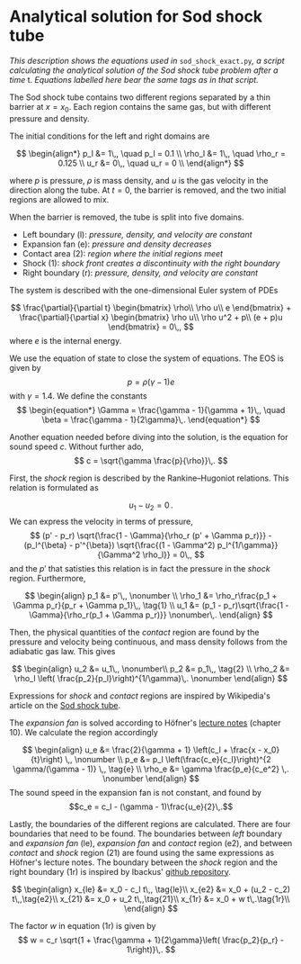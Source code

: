 <script type="text/x-mathjax-config">
MathJax.Hub.Config({
tex2jax: {
inlineMath: [['$','$'], ['\\(','\\)']],
processEscapes: true},
jax: ["input/TeX","input/MathML","input/AsciiMath","output/CommonHTML"],
extensions: ["tex2jax.js","mml2jax.js","asciimath2jax.js","MathMenu.js","MathZoom.js","AssistiveMML.js", "[Contrib]/a11y/accessibility-menu.js"],
TeX: {
extensions: ["AMSmath.js","AMSsymbols.js","noErrors.js","noUndefined.js"],
equationNumbers: {
autoNumber: "AMS"
}
}
});
</script>


# Analytical solution for Sod shock tube

*This description shows the equations used in* `sod_shock_exact.py`*, a script calculating the analytical solution of the Sod shock tube problem after a time* t. *Equations labelled here bear the same tags as in that script.*

The Sod shock tube contains two different regions separated by a thin barrier at $x = x_0$.
Each region contains the same gas, but with different pressure and density.

The initial conditions for the left and right domains are

$$
\begin{align*}
p_l &= 1\,, \quad p_l = 0.1 \\ 
\rho_l &= 1\,, \quad \rho_r = 0.125 \\ 
u_r &= 0\,, \quad u_r = 0 \\
\end{align*}
$$

where $p$ is pressure, $\rho$ is mass density, and $u$ is the gas velocity in the direction along the tube. At $t = 0$, the barrier is removed, and the two initial regions are allowed to mix.

When the barrier is removed, the tube is split into five domains.

- Left boundary (l): *pressure, density, and velocity are constant*
- Expansion fan (e): *pressure and density decreases*
- Contact area (2): *region where the initial regions meet*
- Shock (1): *shock front creates a discontinuity with the right boundary*
- Right boundary (r): *pressure, density, and velocity are constant*

The system is described with the one-dimensional Euler system of PDEs

$$
\frac{\partial}{\partial t} \begin{bmatrix}
\rho\\
\rho u\\
e
\end{bmatrix}
+
\frac{\partial}{\partial x} \begin{bmatrix}
\rho u\\
\rho u^2 + p\\
(e + p)u
\end{bmatrix} = 0\,,
$$
where $e$ is the internal energy.

We use the equation of state to close the system of equations. The EOS is given by
$$
p = \rho (\gamma - 1) e
$$
with $\gamma = 1.4$. We define the constants
$$
\begin{equation*}
\Gamma = \frac{\gamma - 1}{\gamma + 1}\,, \quad \beta = \frac{\gamma - 1}{2\gamma}\,.
\end{equation*}
$$

Another equation needed before diving into the solution, is the equation for sound speed $c$. Without further ado,
$$
c = \sqrt{\gamma \frac{p}{\rho}}\,.
$$

First, the *shock* region is described by the Rankine–Hugoniot relations. This relation is formulated as

$$
u_1 - u_2 = 0\,.
$$
We can express the velocity in terms of pressure,
$$
(p' - p_r) \sqrt{\frac{1 - \Gamma}{\rho_r (p' + \Gamma p_r)}} - (p_l^{\beta} - p'^{\beta}) \sqrt{\frac{(1 - \Gamma^2) p_l^{1/\gamma}}{\Gamma^2 \rho_l}} = 0\,,
$$
and the $p'$ that satisties this relation is in fact the pressure in the *shock* region. Furthermore,

$$
\begin{align}
p_1 &= p'\,, \nonumber \\
\rho_1 &= \rho_r\frac{p_1 + \Gamma p_r}{p_r + \Gamma p_1}\,, \tag{1} \\
u_1 &= (p_1 - p_r)\sqrt{\frac{1 - \Gamma}{\rho_r(p_1 + \Gamma p_r)}} \nonumber\,.
\end{align}
$$

Then, the physical quantities of the *contact* region are found by the pressure and velocity being continuous, and mass density follows from the adiabatic gas law. This gives

$$
\begin{align}
u_2 &= u_1\,, \nonumber\\
p_2 &= p_1\,, \tag{2} \\
\rho_2 &= \rho_l \left( \frac{p_2}{p_l}\right)^{1/\gamma}\,. \nonumber
\end{align}
$$

Expressions for *shock* and *contact* regions are inspired by Wikipedia's article on the [Sod shock tube](https://en.wikipedia.org/wiki/Sod_shock_tube).

The *expansion fan* is solved according to Höfner's [lecture notes](https://www.astro.uu.se/~hoefner/astro/teach/ch10.pdf) (chapter 10). We calculate the region accordingly

$$
\begin{align}
u_e &= \frac{2}{\gamma + 1} \left(c_l + \frac{x - x_0}{t}\right) \,, \nonumber \\
p_e &= p_l \left(\frac{c_e}{c_l}\right)^{2 \gamma/(\gamma - 1)} \,, \tag{e} \\
\rho_e &= \gamma \frac{p_e}{c_e^2} \,. \nonumber
\end{align}
$$
The sound speed in the expansion fan is not constant, and found by
$$c_e = c_l - (\gamma - 1)\frac{u_e}{2}\,.$$

$$
%\begin{align}
%\tag{ex}
%\end{align}
$$

Lastly, the boundaries of the different regions are calculated. There are four boundaries that need to be found. The boundaries between *left* boundary and *expansion fan* (le), *expansion fan* and *contact* region (e2), and between *contact* and *shock* region (21) are found using the same expressions as Höfner's lecture notes. The boundary between the *shock* region and the right boundary (1r) is inspired by Ibackus' [github repository](https://github.com/ibackus/sod-shocktube).

$$
\begin{align}
x_{le} &= x_0 - c_l t\,, \tag{le}\\
x_{e2} &= x_0 + (u_2 - c_2) t\,,\tag{e2}\\
x_{21} &= x_0 + u_2 t\,,\tag{21}\\
x_{1r} &= x_0 + w t\,.\tag{1r}\\
\end{align}
$$

The factor $w$ in equation (1r) is given by
$$
w = c_r \sqrt{1 + \frac{\gamma + 1}{2\gamma}\left( \frac{p_2}{p_r} - 1\right)}\,.
$$
